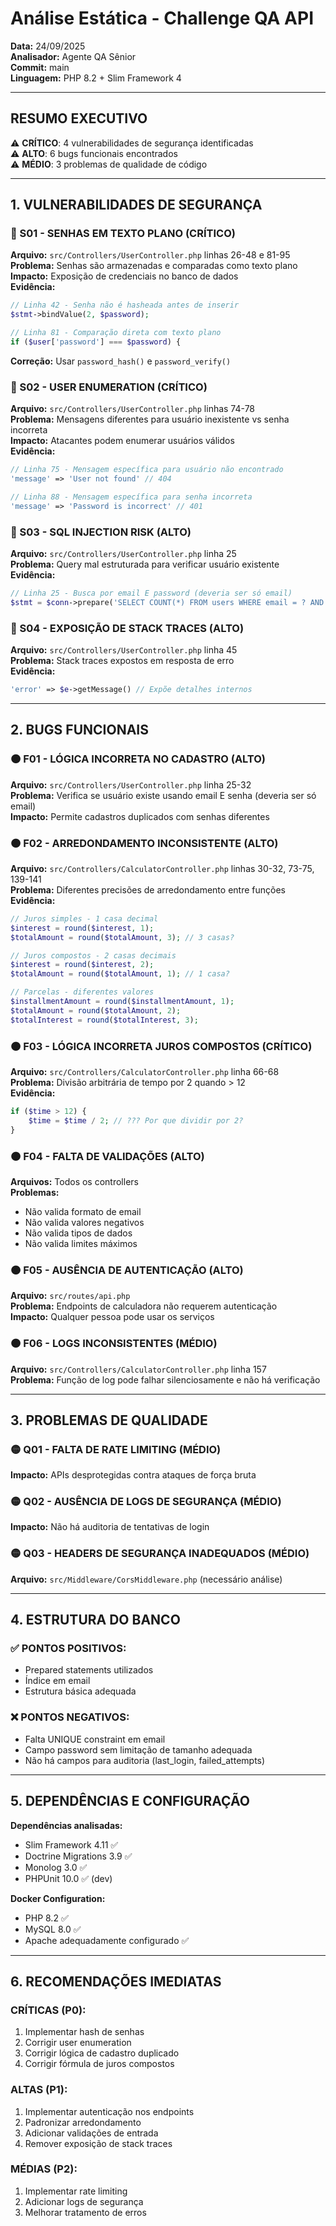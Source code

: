 # Análise Estática - Challenge QA API

**Data:** 24/09/2025  
**Analisador:** Agente QA Sênior  
**Commit:** main  
**Linguagem:** PHP 8.2 + Slim Framework 4

---

## RESUMO EXECUTIVO

⚠️ **CRÍTICO**: 4 vulnerabilidades de segurança identificadas  
⚠️ **ALTO**: 6 bugs funcionais encontrados  
⚠️ **MÉDIO**: 3 problemas de qualidade de código

---

## 1. VULNERABILIDADES DE SEGURANÇA

### 🔴 S01 - SENHAS EM TEXTO PLANO (CRÍTICO)
**Arquivo:** `src/Controllers/UserController.php` linhas 26-48 e 81-95  
**Problema:** Senhas são armazenadas e comparadas como texto plano  
**Impacto:** Exposição de credenciais no banco de dados  
**Evidência:**
```php
// Linha 42 - Senha não é hasheada antes de inserir
$stmt->bindValue(2, $password);

// Linha 81 - Comparação direta com texto plano
if ($user['password'] === $password) {
```
**Correção:** Usar `password_hash()` e `password_verify()`

### 🔴 S02 - USER ENUMERATION (CRÍTICO)
**Arquivo:** `src/Controllers/UserController.php` linhas 74-78  
**Problema:** Mensagens diferentes para usuário inexistente vs senha incorreta  
**Impacto:** Atacantes podem enumerar usuários válidos  
**Evidência:**
```php
// Linha 75 - Mensagem específica para usuário não encontrado
'message' => 'User not found' // 404

// Linha 88 - Mensagem específica para senha incorreta  
'message' => 'Password is incorrect' // 401
```

### 🔴 S03 - SQL INJECTION RISK (ALTO)
**Arquivo:** `src/Controllers/UserController.php` linha 25  
**Problema:** Query mal estruturada para verificar usuário existente  
**Evidência:**
```php
// Linha 25 - Busca por email E password (deveria ser só email)
$stmt = $conn->prepare('SELECT COUNT(*) FROM users WHERE email = ? AND password = ?');
```

### 🔴 S04 - EXPOSIÇÃO DE STACK TRACES (ALTO)
**Arquivo:** `src/Controllers/UserController.php` linha 45  
**Problema:** Stack traces expostos em resposta de erro  
**Evidência:**
```php
'error' => $e->getMessage() // Expõe detalhes internos
```

---

## 2. BUGS FUNCIONAIS

### 🟠 F01 - LÓGICA INCORRETA NO CADASTRO (ALTO)
**Arquivo:** `src/Controllers/UserController.php` linha 25-32  
**Problema:** Verifica se usuário existe usando email E senha (deveria ser só email)  
**Impacto:** Permite cadastros duplicados com senhas diferentes

### 🟠 F02 - ARREDONDAMENTO INCONSISTENTE (ALTO)
**Arquivo:** `src/Controllers/CalculatorController.php` linhas 30-32, 73-75, 139-141  
**Problema:** Diferentes precisões de arredondamento entre funções  
**Evidência:**
```php
// Juros simples - 1 casa decimal
$interest = round($interest, 1);
$totalAmount = round($totalAmount, 3); // 3 casas?

// Juros compostos - 2 casas decimais  
$interest = round($interest, 2);
$totalAmount = round($totalAmount, 1); // 1 casa?

// Parcelas - diferentes valores
$installmentAmount = round($installmentAmount, 1);
$totalAmount = round($totalAmount, 2);
$totalInterest = round($totalInterest, 3);
```

### 🟠 F03 - LÓGICA INCORRETA JUROS COMPOSTOS (CRÍTICO)
**Arquivo:** `src/Controllers/CalculatorController.php` linha 66-68  
**Problema:** Divisão arbitrária de tempo por 2 quando > 12  
**Evidência:**
```php
if ($time > 12) {
    $time = $time / 2; // ??? Por que dividir por 2?
}
```

### 🟠 F04 - FALTA DE VALIDAÇÕES (ALTO)
**Arquivos:** Todos os controllers  
**Problemas:**
- Não valida formato de email
- Não valida valores negativos
- Não valida tipos de dados
- Não valida limites máximos

### 🟠 F05 - AUSÊNCIA DE AUTENTICAÇÃO (ALTO)
**Arquivo:** `src/routes/api.php`  
**Problema:** Endpoints de calculadora não requerem autenticação  
**Impacto:** Qualquer pessoa pode usar os serviços

### 🟠 F06 - LOGS INCONSISTENTES (MÉDIO)
**Arquivo:** `src/Controllers/CalculatorController.php` linha 157  
**Problema:** Função de log pode falhar silenciosamente e não há verificação

---

## 3. PROBLEMAS DE QUALIDADE

### 🟡 Q01 - FALTA DE RATE LIMITING (MÉDIO)
**Impacto:** APIs desprotegidas contra ataques de força bruta

### 🟡 Q02 - AUSÊNCIA DE LOGS DE SEGURANÇA (MÉDIO)
**Impacto:** Não há auditoria de tentativas de login

### 🟡 Q03 - HEADERS DE SEGURANÇA INADEQUADOS (MÉDIO)
**Arquivo:** `src/Middleware/CorsMiddleware.php` (necessário análise)

---

## 4. ESTRUTURA DO BANCO

### ✅ PONTOS POSITIVOS:
- Prepared statements utilizados
- Índice em email
- Estrutura básica adequada

### ❌ PONTOS NEGATIVOS:
- Falta UNIQUE constraint em email
- Campo password sem limitação de tamanho adequada
- Não há campos para auditoria (last_login, failed_attempts)

---

## 5. DEPENDÊNCIAS E CONFIGURAÇÃO

**Dependências analisadas:**
- Slim Framework 4.11 ✅
- Doctrine Migrations 3.9 ✅ 
- Monolog 3.0 ✅
- PHPUnit 10.0 ✅ (dev)

**Docker Configuration:**
- PHP 8.2 ✅
- MySQL 8.0 ✅
- Apache adequadamente configurado ✅

---

## 6. RECOMENDAÇÕES IMEDIATAS

### CRÍTICAS (P0):
1. Implementar hash de senhas
2. Corrigir user enumeration
3. Corrigir lógica de cadastro duplicado
4. Corrigir fórmula de juros compostos

### ALTAS (P1):
1. Implementar autenticação nos endpoints
2. Padronizar arredondamento
3. Adicionar validações de entrada
4. Remover exposição de stack traces

### MÉDIAS (P2):
1. Implementar rate limiting
2. Adicionar logs de segurança
3. Melhorar tratamento de erros